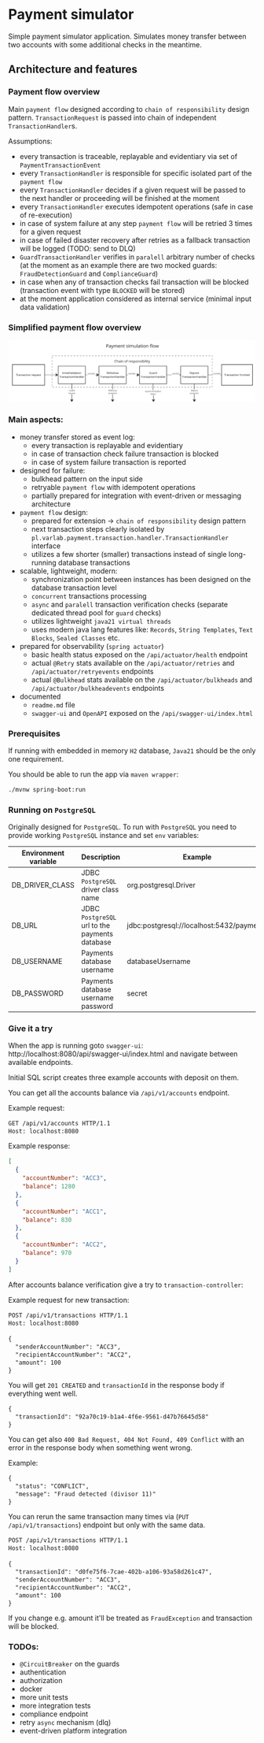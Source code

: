 # Payment simulator

Simple payment simulator application. Simulates money transfer between two accounts with some additional checks in the meantime.

## Architecture and features

### Payment flow overview

Main `payment flow` designed according to `chain of responsibility` design pattern. `TransactionRequest` is passed into
chain of independent `TransactionHandler`s.

Assumptions:

- every transaction is traceable, replayable and evidentiary via set of `PaymentTransactionEvent`
- every `TransactionHandler` is responsible for specific isolated part of the `payment flow`
- every `TransactionHandler` decides if a given request will be passed to the next handler or proceeding will be finished at the
  moment
- every `TransactionHandler` executes idempotent operations (safe in case of re-execution)
- in case of system failure at any step `payment flow` will be retried 3 times for a given request
- in case of failed disaster recovery after retries as a fallback transaction will be logged (TODO: send to DLQ)
- `GuardTransactionHandler` verifies in `paralell` arbitrary number of checks (at the moment as an example there are two mocked
  guards: `FraudDetectionGuard` and `ComplianceGuard`)
- in case when any of transaction checks fail transaction will be blocked (transaction event with type `BLOCKED` will be stored)
- at the moment application considered as internal service (minimal input data validation)

### Simplified payment flow overview

![payment_flow](docs/payment_flow.png)

### Main aspects:

- money transfer stored as event log:
    - every transaction is replayable and evidentiary
    - in case of transaction check failure transaction is blocked
    - in case of system failure transaction is reported
- designed for failure:
    - bulkhead pattern on the input side
    - retryable `payment flow` with idempotent operations
    - partially prepared for integration with event-driven or messaging architecture
- `payment flow` design:
    - prepared for extension -> `chain of responsibility` design pattern
    - next transaction steps clearly isolated by `pl.varlab.payment.transaction.handler.TransactionHandler` interface
    - utilizes a few shorter (smaller) transactions instead of single long-running database transactions
- scalable, lightweight, modern:
    - synchronization point between instances has been designed on the database transaction level
    - `concurrent` transactions processing
    - `async` and `paralell` transaction verification checks (separate dedicated thread pool for `guard` checks)
    - utilizes lightweight `java21 virtual threads`
    - uses modern java lang features like: `Records`, `String Templates`, `Text Blocks`, `Sealed Classes` etc.
- prepared for observability (`spring actuator`)
    - basic health status exposed on the `/api/actuator/health` endpoint
    - actual `@Retry` stats available on the `/api/actuator/retries` and `/api/actuator/retryevents` endpoints
    - actual `@Bulkhead` stats available on the `/api/actuator/bulkheads` and `/api/actuator/bulkheadevents` endpoints
- documented
    - `readme.md` file
    - `swagger-ui` and `OpenAPI` exposed on the `/api/swagger-ui/index.html`

### Prerequisites

If running with embedded in memory `H2` database, `Java21` should be the only one requirement.

You should be able to run the app via `maven wrapper`:

```bash
./mvnw spring-boot:run
```

### Running on `PostgreSQL`

Originally designed for `PostgreSQL`. To run with `PostgreSQL` you need to provide working `PostgreSQL` instance
and set `env` variables:

| Environment variable | Description                                    | Example                                   |
|----------------------|------------------------------------------------|-------------------------------------------
| DB_DRIVER_CLASS      | JDBC `PostgreSQL` driver class name            | org.postgresql.Driver                     |
| DB_URL               | JDBC `PostgreSQL` url to the payments database | jdbc:postgresql://localhost:5432/payments |
| DB_USERNAME          | Payments database username                     | databaseUsername                          |
| DB_PASSWORD          | Payments database username password            | secret                                    |

### Give it a try

When the app is running goto `swagger-ui`: http://localhost:8080/api/swagger-ui/index.html and navigate between available endpoints. 

Initial SQL script creates three example accounts with deposit on them.

You can get all the accounts balance via `/api/v1/accounts` endpoint.

Example request:
```
GET /api/v1/accounts HTTP/1.1
Host: localhost:8080
```

Example response:
```json
[
  {
    "accountNumber": "ACC3",
    "balance": 1280
  },
  {
    "accountNumber": "ACC1",
    "balance": 830
  },
  {
    "accountNumber": "ACC2",
    "balance": 970
  }
]
```

After accounts balance verification give a try to `transaction-controller`:

Example request for new transaction:
```
POST /api/v1/transactions HTTP/1.1
Host: localhost:8080

{
  "senderAccountNumber": "ACC3",
  "recipientAccountNumber": "ACC2",
  "amount": 100
}
```

You will get `201 CREATED` and `transactionId` in the response body if everything went well.
```
{
  "transactionId": "92a70c19-b1a4-4f6e-9561-d47b76645d58"
}
```

You can get also `400 Bad Request, 404 Not Found, 409 Conflict` with an error in the response body when something went wrong.

Example:
```
{
  "status": "CONFLICT",
  "message": "Fraud detected (divisor 11)"
}
```


You can rerun the same transaction many times via (`PUT /api/v1/transactions`) endpoint but only with the same data.
```
POST /api/v1/transactions HTTP/1.1
Host: localhost:8080

{
  "transactionId": "d0fe75f6-7cae-402b-a106-93a58d261c47",
  "senderAccountNumber": "ACC3",
  "recipientAccountNumber": "ACC2",
  "amount": 100
}
```

If you change e.g. amount it'll be treated as `FraudException` and transaction will be blocked.


### TODOs:

- `@CircuitBreaker` on the guards
- authentication
- authorization
- docker
- more unit tests
- more integration tests
- compliance endpoint
- retry `async` mechanism (dlq)
- event-driven platform integration